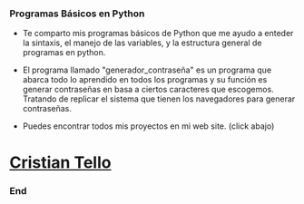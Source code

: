 ### Programas Básicos en Python

- Te comparto mis programas básicos de Python que me ayudo a enteder la sintaxis, el manejo de las variables, y la estructura general de programas en python.
- El programa llamado "generador_contraseña" es un programa que abarca todo lo aprendido en todos los programas y su función es generar contraseñas en basa a ciertos caracteres que escogemos. Tratando de replicar el sistema que tienen los navegadores para generar contraseñas.

- Puedes encontrar todos mis proyectos en mi web site. (click abajo)
# [Cristian Tello](https://www.tellocristian.com "Cristian Tello")

### End

